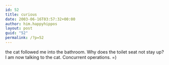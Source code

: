 ```yaml
---
id: 52
title: curious
date: 2003-06-16T03:57:32+00:00
author: him.happyhippos
layout: post
guid: "52"
permalink: /?p=52
---
```

the cat followed me into the bathroom. Why does the toilet seat not stay up? I am now talking to the cat. Concurrent operations. =)